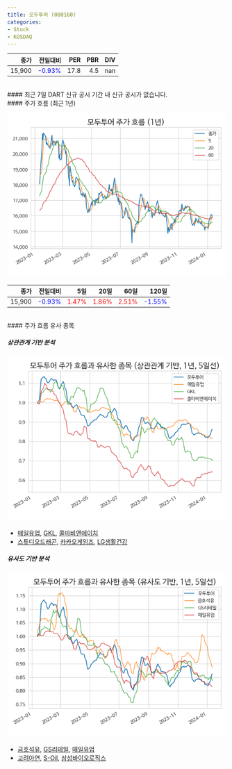```yaml
---
title: 모두투어 (080160)
categories:
- Stock
- KOSDAQ
---
```


|종가|전일대비|PER|PBR|DIV|
|---:|-------:|--:|--:|--:|
|15,900|<span style="color: blue">-0.93%</span>|17.8|4.5|nan|

<!-- more -->

<br>
#### 최근 7일 DART 신규 공시
기간 내 신규 공시가 없습니다.

<br>
#### 주가 흐름 (최근 1년)

![080160](/assets/images/stock/080160.png)

|종가|전일대비|5일|20일|60일|120일|
|---:|-------:|--:|---:|---:|----:|
|15,900|<span style="color: blue">-0.93%</span>|<span style="color: red">1.47%</span>|<span style="color: red">1.86%</span>|<span style="color: red">2.51%</span>|<span style="color: blue">-1.55%</span>|

<br>
#### 주가 흐름 유사 종목

##### 상관관계 기반 분석

![080160](/assets/images/stock/080160_corr.png)
- [매일유업](/267980/), [GKL](/114090/), [콜마비앤에이치](/200130/)
- [스튜디오드래곤](/253450/), [카카오게임즈](/293490/), [LG생활건강](/051900/)

##### 유사도 기반 분석

![080160](/assets/images/stock/080160_sim.png)
- [금호석유](/011780/), [GS리테일](/007070/), [매일유업](/267980/)
- [고려아연](/010130/), [S-Oil](/010950/), [삼성바이오로직스](/207940/)